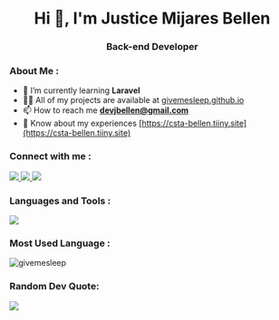 <h1 align="center">Hi 👋, I'm Justice Mijares Bellen</h1>
<h3 align="center">Back-end Developer</h3>

<h3 align="left">About Me : </h3>

- 🌱 I’m currently learning **Laravel**
- 👨‍💻 All of my projects are available at [givemesleep.github.io](givemesleep.github.io)
- 📫 How to reach me **devjbellen@gmail.com**
- 📄 Know about my experiences [https://csta-bellen.tiiny.site](https://csta-bellen.tiiny.site)

<!-- 
<h3 align="left">Connect with me:</h3>
<p align="left">
<a href="https://www.leetcode.com/https://leetcode.com/u/husto/" target="blank"><img align="center" src="https://raw.githubusercontent.com/rahuldkjain/github-profile-readme-generator/master/src/images/icons/Social/leet-code.svg" alt="https://leetcode.com/u/husto/" height="30" width="40" /></a>
[![My Skills](https://skillicons.dev/icons?i=js,html,css,wasm)](https://skillicons.dev)
</p> -->

<h3 align="left">Connect with me :</h3>
<p align="left">
    <a href="https://github.com/givemesleep">
        <img src="https://skillicons.dev/icons?i=github" />
    </a>
<!--     <a href="https://leetcode.com/u/husto/">
        <img src="https://skillicons.dev/icons?i=leetcode" />
    </a> -->
    <a href="devhusto">
        <img src="https://skillicons.dev/icons?i=discord" />
    </a>
    <a href="devjbellen@gmail.com">
        <img src="https://skillicons.dev/icons?i=gmail" />
    </a>
</p>

<h3 align="left">Languages and Tools :</h3>
<p align="left">
  <a href="https://skillicons.dev">
    <img src="https://skillicons.dev/icons?i=html,css,js,php,mysql,laravel,bootstrap,linux,stackoverflow,vscode,git" />
  </a>
</p>

<!-- <h3 align="left">Languages and Tools:</h3>
<p align="left"> <a href="https://getbootstrap.com" target="_blank" rel="noreferrer"> <img src="https://raw.githubusercontent.com/devicons/devicon/master/icons/bootstrap/bootstrap-plain-wordmark.svg" alt="bootstrap" width="40" height="40"/> </a> <a href="https://www.w3schools.com/css/" target="_blank" rel="noreferrer"> <img src="https://raw.githubusercontent.com/devicons/devicon/master/icons/css3/css3-original-wordmark.svg" alt="css3" width="40" height="40"/> </a> <a href="https://git-scm.com/" target="_blank" rel="noreferrer"> <img src="https://www.vectorlogo.zone/logos/git-scm/git-scm-icon.svg" alt="git" width="40" height="40"/> </a> <a href="https://www.w3.org/html/" target="_blank" rel="noreferrer"> <img src="https://raw.githubusercontent.com/devicons/devicon/master/icons/html5/html5-original-wordmark.svg" alt="html5" width="40" height="40"/> </a> <a href="https://developer.mozilla.org/en-US/docs/Web/JavaScript" target="_blank" rel="noreferrer"> <img src="https://raw.githubusercontent.com/devicons/devicon/master/icons/javascript/javascript-original.svg" alt="javascript" width="40" height="40"/> </a> <a href="https://kotlinlang.org" target="_blank" rel="noreferrer"> <img src="https://www.vectorlogo.zone/logos/kotlinlang/kotlinlang-icon.svg" alt="kotlin" width="40" height="40"/> </a> <a href="https://www.linux.org/" target="_blank" rel="noreferrer"> <img src="https://raw.githubusercontent.com/devicons/devicon/master/icons/linux/linux-original.svg" alt="linux" width="40" height="40"/> </a> <a href="https://www.mysql.com/" target="_blank" rel="noreferrer"> <img src="https://raw.githubusercontent.com/devicons/devicon/master/icons/mysql/mysql-original-wordmark.svg" alt="mysql" width="40" height="40"/> </a> <a href="https://www.php.net" target="_blank" rel="noreferrer"> <img src="https://raw.githubusercontent.com/devicons/devicon/master/icons/php/php-original.svg" alt="php" width="40" height="40"/> </a> </p> -->

<h3 align="left">Most Used Language : </h3>
<p align="left"><img align="center" src="https://github-readme-stats.vercel.app/api/top-langs?username=givemesleep&show_icons=true&locale=en&layout=compact" alt="givemesleep" /></p>

<h3 align="left">Random Dev Quote:</h3>

![](https://quotes-github-readme.vercel.app/api?type=horizontal&theme=dark)
